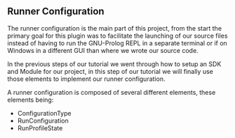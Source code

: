 ## Runner Configuration

The runner configuration is the main part of this project, from the start the primary goal for this
plugin was to facilitate the launching of our source files instead of having to run the GNU-Prolog
REPL in a separate terminal or if on Windows in a different GUI than where we wrote our source code.

In the previous steps of our tutorial we went through how to setup an SDK and Module for our project,
in this step of our tutorial we will finally use those elements to implement our runner configuration.

A runner configuration is composed of several different elements, these elements being:

+ ConfigurationType
+ RunConfiguration
+ RunProfileState

